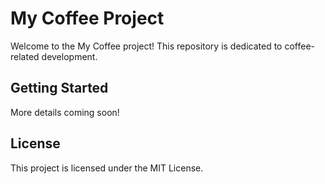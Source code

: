 # My Coffee Project

Welcome to the My Coffee project! This repository is dedicated to coffee-related development.

## Getting Started

More details coming soon!

## License

This project is licensed under the MIT License.